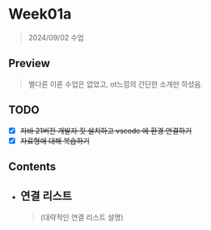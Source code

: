 # Week01a

> 2024/09/02 수업  

## Preview

> 별다른 이론 수업은 없었고, ot느낌의 간단한 소개만 하셨음.

## TODO

- [x] ~~자바 21버전 개발자 킷 설치하고 vscode 에 환경 연결하기~~ 
- [x] ~~자료형애 대해 복습하기~~

## Contents

- ## 연결 리스트

    > (대략적인 연결 리스트 설명)